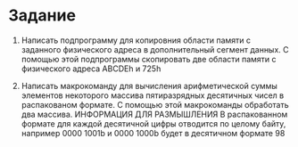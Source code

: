 # Задание #

1. Написать подпрограмму для копировния области памяти с заданного физического адреса в дополнительный сегмент данных. С помощью этой подпрограммы скопировать две области памяти с физического адреса ABCDEh и 725h
 
2. Написать макрокоманду для вычисления арифметической суммы элементов некоторого массива пятиразрядных десятичных чисел в распакованом формате. С помощью этой
 макрокоманды обработать два массива.
 ИНФОРМАЦИЯ ДЛЯ РАЗМЫШЛЕНИЯ 
 В распакованном формате для каждой десятичной цифры отводится по целому байту, например
 0000 1001b и 0000 1000b будет в десятичном формате 98